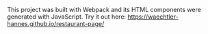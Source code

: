 This project was built with Webpack and its HTML components were generated with JavaScript. Try it out here: https://waechtler-hannes.github.io/restaurant-page/

